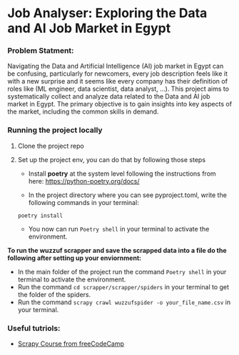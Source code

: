 # Job Analyser: Exploring the Data and AI Job Market in Egypt 

### Problem Statment:

Navigating the Data and Artificial Intelligence (AI) job market in Egypt can be confusing, particularly for newcomers, every job description feels like it with a new surprise and it seems like every company has their definition of roles like (ML engineer, data scientist, data analyst, ...). This project aims to systematically collect and analyze data related to the Data and AI job market in Egypt. The primary objective is to gain insights into key aspects of the market, including the common skills in demand.

### Running the project locally

1. Clone the project repo

2. Set up the project env, you can do that by following those steps

    * Install **poetry** at the system level following the instructions from here: https://python-poetry.org/docs/

    * In the project directory where you can see pyproject.toml, write the following commands in your terminal:
    ```
    poetry install
    ```
    * You now can run `Poetry shell` in your terminal to activate the environment. 

**To run the wuzzuf scrapper and save the scrapped data into a file do the following after setting up your enviornment:**<br>
   * In the main folder of the project run the command `Poetry shell` in your terminal to activate the environment.
   * Run the command `cd scrapper/scrapper/spiders` in your terminal to get the folder of the spiders.
   * Run the command `scrapy crawl wuzzufspider -o your_file_name.csv` in your terminal.

### Useful tutriols:
- [Scrapy Course from freeCodeCamp](https://www.youtube.com/watch?v=mBoX_JCKZTE&t=4599s)
